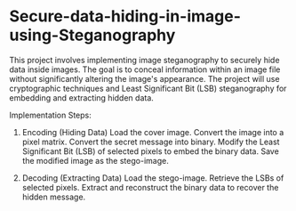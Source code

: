 # Secure-data-hiding-in-image-using-Steganography

This project involves implementing image steganography to securely hide data inside images. The goal is to conceal information within an image file without significantly altering the image's appearance. The project will use cryptographic techniques and Least Significant Bit (LSB) steganography for embedding and extracting hidden data.

Implementation Steps:

1. Encoding (Hiding Data)
Load the cover image.
Convert the image into a pixel matrix.
Convert the secret message into binary.
Modify the Least Significant Bit (LSB) of selected pixels to embed the binary data.
Save the modified image as the stego-image.

3. Decoding (Extracting Data)
Load the stego-image.
Retrieve the LSBs of selected pixels.
Extract and reconstruct the binary data to recover the hidden message.
